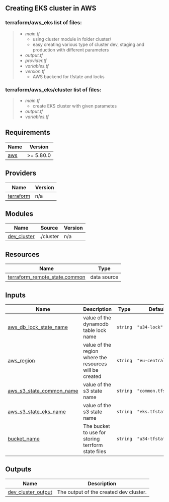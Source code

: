 ## Creating EKS cluster in AWS
### terraform/aws_eks list of files:
> -  *main.tf*
>    - using cluster module in folder cluster/
>    - easy creating various type of cluster dev, staging and production with different parameters
> -  *output.tf*
> -  *provider.tf*
> -  *variables.tf*
> -  *version.tf*
>    - AWS backend for tfstate and locks

### terraform/aws_eks/cluster list of files:
> -  *main.tf*
>    - create EKS cluster with given parametes
> -  *output.tf*
> -  *variables.tf*


<!-- BEGIN_TF_DOCS -->
## Requirements

| Name | Version |
|------|---------|
| <a name="requirement_aws"></a> [aws](#requirement\_aws) | >= 5.80.0 |

## Providers

| Name | Version |
|------|---------|
| <a name="provider_terraform"></a> [terraform](#provider\_terraform) | n/a |

## Modules

| Name | Source | Version |
|------|--------|---------|
| <a name="module_dev_cluster"></a> [dev\_cluster](#module\_dev\_cluster) | ./cluster | n/a |

## Resources

| Name | Type |
|------|------|
| [terraform_remote_state.common](https://registry.terraform.io/providers/hashicorp/terraform/latest/docs/data-sources/remote_state) | data source |

## Inputs

| Name | Description | Type | Default | Required |
|------|-------------|------|---------|:--------:|
| <a name="input_aws_db_lock_state_name"></a> [aws\_db\_lock\_state\_name](#input\_aws\_db\_lock\_state\_name) | value of the dynamodb table lock name | `string` | `"u34-lock"` | no |
| <a name="input_aws_region"></a> [aws\_region](#input\_aws\_region) | value of the region where the resources will be created | `string` | `"eu-central-1"` | no |
| <a name="input_aws_s3_state_common_name"></a> [aws\_s3\_state\_common\_name](#input\_aws\_s3\_state\_common\_name) | value of the s3 state name | `string` | `"common.tfstate"` | no |
| <a name="input_aws_s3_state_eks_name"></a> [aws\_s3\_state\_eks\_name](#input\_aws\_s3\_state\_eks\_name) | value of the s3 state name | `string` | `"eks.tfstate"` | no |
| <a name="input_bucket_name"></a> [bucket\_name](#input\_bucket\_name) | The bucket to use for storing terrform state files | `string` | `"u34-tfstate"` | no |

## Outputs

| Name | Description |
|------|-------------|
| <a name="output_dev_cluster_output"></a> [dev\_cluster\_output](#output\_dev\_cluster\_output) | The output of the created dev cluster. |
<!-- END_TF_DOCS -->
